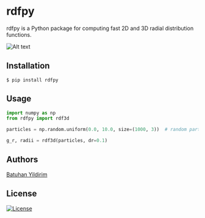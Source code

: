 # rdfpy

rdfpy is a Python package for computing fast 2D and 3D radial distribution functions. 

![Alt text](rdfpy/examples/crystal.png)


## Installation

```shell
$ pip install rdfpy
```

## Usage

```python
import numpy as np
from rdfpy import rdf3d

particles = np.random.uniform(0.0, 10.0, size=(1000, 3))  # random particles in a 10x10x10 box

g_r, radii = rdf3d(particles, dr=0.1)
```

## Authors

[Batuhan Yildirim](http://www.mole.phy.cam.ac.uk/people/by.php)

## License

[![License](http://img.shields.io/:license-mit-blue.svg?style=flat-square)](http://badges.mit-license.org)
